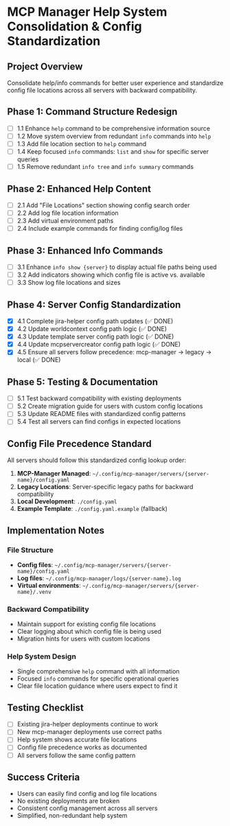 # MCP Manager Help System Consolidation & Config Standardization

## Project Overview
Consolidate help/info commands for better user experience and standardize config file locations across all servers with backward compatibility.

## Phase 1: Command Structure Redesign
- [ ] 1.1 Enhance `help` command to be comprehensive information source
- [ ] 1.2 Move system overview from redundant `info` commands into `help`
- [ ] 1.3 Add file location section to `help` command
- [ ] 1.4 Keep focused `info` commands: `list` and `show` for specific server queries
- [ ] 1.5 Remove redundant `info tree` and `info summary` commands

## Phase 2: Enhanced Help Content
- [ ] 2.1 Add "File Locations" section showing config search order
- [ ] 2.2 Add log file location information  
- [ ] 2.3 Add virtual environment paths
- [ ] 2.4 Include example commands for finding config/log files

## Phase 3: Enhanced Info Commands
- [ ] 3.1 Enhance `info show {server}` to display actual file paths being used
- [ ] 3.2 Add indicators showing which config file is active vs. available
- [ ] 3.3 Show log file locations and sizes

## Phase 4: Server Config Standardization
- [x] 4.1 Complete jira-helper config path updates (✅ DONE)
- [x] 4.2 Update worldcontext config path logic (✅ DONE)  
- [x] 4.3 Update template server config path logic (✅ DONE)
- [x] 4.4 Update mcpservercreator config path logic (✅ DONE)
- [x] 4.5 Ensure all servers follow precedence: mcp-manager → legacy → local (✅ DONE)

## Phase 5: Testing & Documentation
- [ ] 5.1 Test backward compatibility with existing deployments
- [ ] 5.2 Create migration guide for users with custom config locations
- [ ] 5.3 Update README files with standardized config patterns
- [ ] 5.4 Test all servers can find configs in expected locations

## Config File Precedence Standard

All servers should follow this standardized config lookup order:

1. **MCP-Manager Managed**: `~/.config/mcp-manager/servers/{server-name}/config.yaml`
2. **Legacy Locations**: Server-specific legacy paths for backward compatibility
3. **Local Development**: `./config.yaml` 
4. **Example Template**: `./config.yaml.example` (fallback)

## Implementation Notes

### File Structure
- **Config files**: `~/.config/mcp-manager/servers/{server-name}/config.yaml`
- **Log files**: `~/.config/mcp-manager/logs/{server-name}.log`
- **Virtual environments**: `~/.config/mcp-manager/servers/{server-name}/.venv`

### Backward Compatibility
- Maintain support for existing config file locations
- Clear logging about which config file is being used
- Migration hints for users with custom locations

### Help System Design
- Single comprehensive `help` command with all information
- Focused `info` commands for specific operational queries
- Clear file location guidance where users expect to find it

## Testing Checklist
- [ ] Existing jira-helper deployments continue to work
- [ ] New mcp-manager deployments use correct paths
- [ ] Help system shows accurate file locations
- [ ] Config file precedence works as documented
- [ ] All servers follow the same config pattern

## Success Criteria
- Users can easily find config and log file locations
- No existing deployments are broken
- Consistent config management across all servers
- Simplified, non-redundant help system
